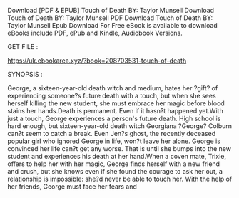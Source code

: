 Download [PDF & EPUB] Touch of Death BY: Taylor Munsell Download Touch of Death BY: Taylor Munsell PDF Download Touch of Death BY: Taylor Munsell Epub Download For Free eBook is available to download eBooks include PDF, ePub and Kindle, Audiobook Versions.

GET FILE :

https://uk.ebookarea.xyz/?book=208703531-touch-of-death

SYNOPSIS : 

George, a sixteen-year-old death witch and medium, hates her ?gift? of experiencing someone?s future death with a touch, but when she sees herself killing the new student, she must embrace her magic before blood stains her hands.Death is permanent. Even if it hasn?t happened yet.With just a touch, George experiences a person's future death. High school is hard enough, but sixteen-year-old death witch Georgiana ?George? Colburn can?t seem to catch a break. Even Jen?s ghost, the recently deceased popular girl who ignored George in life, won?t leave her alone. George is convinced her life can?t get any worse. That is until she bumps into the new student and experiences his death at her hand.When a coven mate, Trixie, offers to help her with her magic, George finds herself with a new friend and crush, but she knows even if she found the courage to ask her out, a relationship is impossible: she?d never be able to touch her. With the help of her friends, George must face her fears and 

